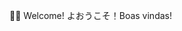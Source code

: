 👋🏼 Welcome! よおうこそ！Boas vindas! 

<div align="center">

<object data="https://img.shields.io/badge/-LinkedIn-1a1b27?style=for-the-badge&logo=Linkedin&logoColor=white&link=https://www.linkedin.com/in/antoniorobsondepaula"/></object>
<object data="https://img.shields.io/badge/-Github-1a1b27?style=for-the-badge&logo=Github&logoColor=white&link=https://github.com/robsondepaula"/></object>
<object data="https://img.shields.io/badge/-GitLab-1a1b27?style=for-the-badge&logo=Gitlab&logoColor=white&link=(https://gitlab.com/robsondepaula"/></object>
<object data="https://img.shields.io/badge/Scholar-1a1b27?style=for-the-badge&logo=google-chrome&logoColor=white&link=https://scholar.google.com/citations?user=QucS_38AAAAJ&hl=en"/></object>
<object data="https://img.shields.io/badge/Lattes-1a1b27?style=for-the-badge&logo=academia&logoColor=white&link=http://lattes.cnpq.br/3031414717499292"/></object>
<object data="https://img.shields.io/badge/Medium-2b3752?style=for-the-badge&labelColor=3572a5&logo=medium&link=https://medium.com/@robson.depaula"/></object>

</div>
